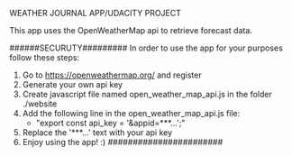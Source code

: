 WEATHER JOURNAL APP/UDACITY PROJECT

This app uses the OpenWeatherMap api to retrieve forecast data.


######SECURUTY#########
In order to use the app for your purposes follow these steps:

1. Go to https://openweathermap.org/ and register
2. Generate your own api key
3. Create javascript file named open_weather_map_api.js in the folder ./website 
4. Add the following line in the open_weather_map_api.js file:
    - "export const api_key = '&appid=***...';"
5. Replace the '***...' text with your api key
6. Enjoy using the app! :)
#######################
